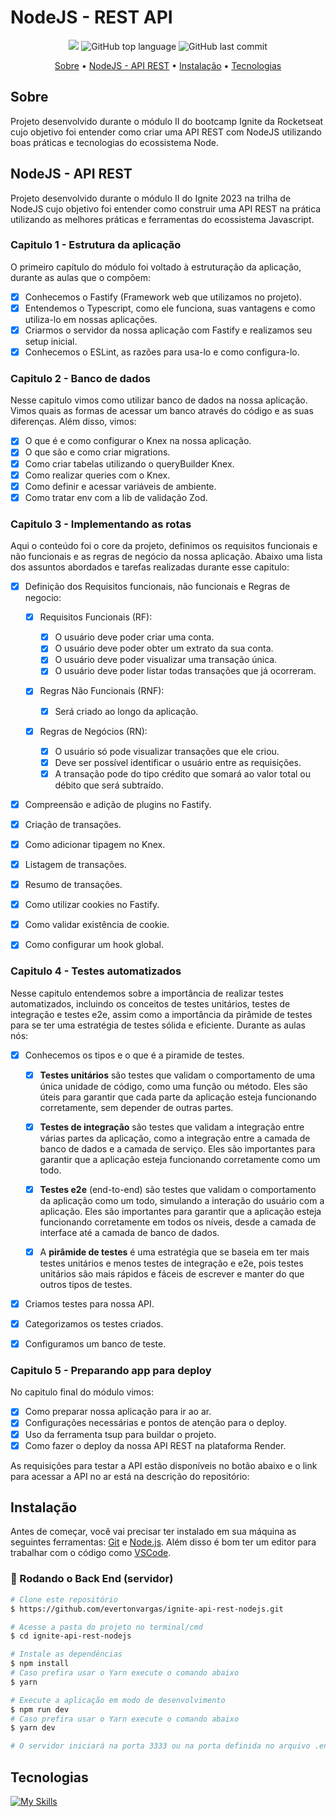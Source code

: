 # NodeJS - REST API

<p align="center">
  <img src="https://img.shields.io/static/v1?label=api&message=rest&color=blueviolet&style=for-the-badge"/>
  <img alt="GitHub top language" src="https://img.shields.io/github/languages/top/evertonvargas/ignite-api-rest-nodejs?color=blueviolet&logo=TypeScript&logoColor=white&style=for-the-badge">
  <img alt="GitHub last commit" src="https://img.shields.io/github/last-commit/evertonvargas/ignite-api-rest-nodejs?color=blueviolet&style=for-the-badge">
</p>

<p align="center">
  <a href="#sobre">Sobre</a> •
  <a href="#nodejs---api-rest">NodeJS - API REST</a> •
  <a href="#instalação">Instalação</a> •
  <a href="#tecnologias">Tecnologias</a>
</p>

## Sobre

Projeto desenvolvido durante o módulo II do bootcamp Ignite da Rocketseat cujo objetivo foi entender como criar uma API REST com NodeJS utilizando boas práticas e tecnologias do ecossistema Node.

## NodeJS - API REST

Projeto desenvolvido durante o módulo II do Ignite 2023 na trilha de NodeJS cujo objetivo foi entender como construir uma API REST na prática utilizando as melhores práticas e ferramentas do ecossistema Javascript.

### Capitulo 1 - Estrutura da aplicação

O primeiro capítulo do módulo foi voltado à estruturação da aplicação, durante as aulas que o compõem:

- [x] Conhecemos o Fastify (Framework web que utilizamos no projeto).
- [x] Entendemos o Typescript, como ele funciona, suas vantagens e como utiliza-lo em nossas aplicações.
- [x] Criarmos o servidor da nossa aplicação com Fastify e realizamos seu setup inicial.
- [x] Conhecemos o ESLint, as razões para usa-lo e como configura-lo.

### Capitulo 2 - Banco de dados

Nesse capitulo vimos como utilizar banco de dados na nossa aplicação. Vimos quais as formas de acessar um banco através do código e as suas diferenças. Além disso, vimos:

- [x] O que é e como configurar o Knex na nossa aplicação.
- [x] O que são e como criar migrations.
- [x] Como criar tabelas utilizando o queryBuilder Knex.
- [x] Como realizar queries com o Knex.
- [x] Como definir e acessar variáveis de ambiente.
- [x] Como tratar env com a lib de validação Zod.

### Capitulo 3 - Implementando as rotas

Aqui o conteúdo foi o core da projeto, definimos os requisitos funcionais e não funcionais e as regras de negócio da nossa aplicação. Abaixo uma lista dos assuntos abordados e tarefas realizadas durante esse capitulo:

- [x] Definição dos Requisitos funcionais, não funcionais e Regras de negocio:

  - [x] Requisitos Funcionais (RF):

    - [x] O usuário deve poder criar uma conta.
    - [x] O usuário deve poder obter um extrato da sua conta.
    - [x] O usuário deve poder visualizar uma transação única.
    - [x] O usuário deve poder listar todas transações que já ocorreram.

  - [x] Regras Não Funcionais (RNF):

    - [x] Será criado ao longo da aplicação.

  - [x] Regras de Negócios (RN):
    - [x] O usuário só pode visualizar transações que ele criou.
    - [x] Deve ser possível identificar o usuário entre as requisições.
    - [x] A transação pode do tipo crédito que somará ao valor total ou débito que será subtraído.

- [x] Compreensão e adição de plugins no Fastify.
- [x] Criação de transações.
- [x] Como adicionar tipagem no Knex.
- [x] Listagem de transações.
- [x] Resumo de transações.
- [x] Como utilizar cookies no Fastify.
- [x] Como validar existência de cookie.
- [x] Como configurar um hook global.

### Capitulo 4 - Testes automatizados

Nesse capitulo entendemos sobre a importância de realizar testes automatizados, incluindo os conceitos de testes unitários, testes de integração e testes e2e, assim como a importância da pirâmide de testes para se ter uma estratégia de testes sólida e eficiente. Durante as aulas nós:

- [x] Conhecemos os tipos e o que é a piramide de testes.

  - [x] **Testes unitários** são testes que validam o comportamento de uma única unidade de código, como uma função ou método. Eles são úteis para garantir que cada parte da aplicação esteja funcionando corretamente, sem depender de outras partes.

  - [x] **Testes de integração** são testes que validam a integração entre várias partes da aplicação, como a integração entre a camada de banco de dados e a camada de serviço. Eles são importantes para garantir que a aplicação esteja funcionando corretamente como um todo.

  - [x] **Testes e2e** (end-to-end) são testes que validam o comportamento da aplicação como um todo, simulando a interação do usuário com a aplicação. Eles são importantes para garantir que a aplicação esteja funcionando corretamente em todos os níveis, desde a camada de interface até a camada de banco de dados.

  - [x] A **pirâmide de testes** é uma estratégia que se baseia em ter mais testes unitários e menos testes de integração e e2e, pois testes unitários são mais rápidos e fáceis de escrever e manter do que outros tipos de testes.

- [x] Criamos testes para nossa API.

- [x] Categorizamos os testes criados.

- [x] Configuramos um banco de teste.

### Capitulo 5 - Preparando app para deploy

No capitulo final do módulo vimos:

- [x] Como preparar nossa aplicação para ir ao ar.
- [x] Configurações necessárias e pontos de atenção para o deploy.
- [x] Uso da ferramenta tsup para buildar o projeto.
- [x] Como fazer o deploy da nossa API REST na plataforma Render.

As requisições para testar a API estão disponíveis no botão abaixo e o link para acessar a API no ar está na descrição do repositório:

## Instalação

Antes de começar, você vai precisar ter instalado em sua máquina as seguintes ferramentas:
[Git](https://git-scm.com) e [Node.js](https://nodejs.org/en/). Além disso é bom ter um editor para trabalhar com o código como [VSCode](https://code.visualstudio.com/).

### 🎲 Rodando o Back End (servidor)

```bash
# Clone este repositório
$ https://github.com/evertonvargas/ignite-api-rest-nodejs.git

# Acesse a pasta do projeto no terminal/cmd
$ cd ignite-api-rest-nodejs

# Instale as dependências
$ npm install
# Caso prefira usar o Yarn execute o comando abaixo
$ yarn

# Execute a aplicação em modo de desenvolvimento
$ npm run dev
# Caso prefira usar o Yarn execute o comando abaixo
$ yarn dev

# O servidor iniciará na porta 3333 ou na porta definida no arquivo .env na variável PORT - acesse <http://localhost:3333>
```

## Tecnologias

[![My Skills](https://skillicons.dev/icons?i=nodejs,ts,eslint&perline=10&theme=dark)](https://skillicons.dev)